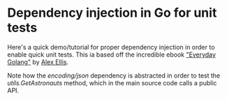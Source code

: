 # Dependency injection in Go for unit tests

Here's a quick demo/tutorial for proper dependency injection in order to enable quick unit tests. This ia based off the incredible ebook ["Everyday Golang"](https://openfaas.gumroad.com/l/everyday-golang) by [Alex Ellis](https://blog.alexellis.io/i-wrote-a-book-about-golang/).

Note how the _encoding/json_ dependency is abstracted in order to test the _utils.GetAstronauts_ method, which in the main source code calls a public API.